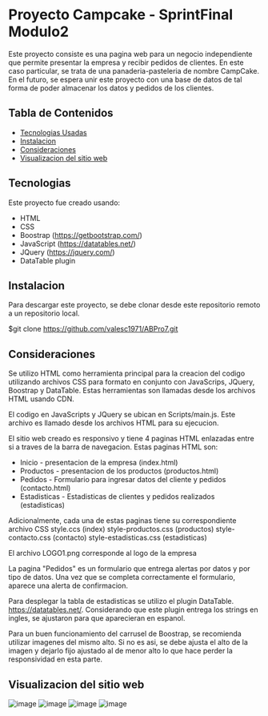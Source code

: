 # Proyecto Campcake - SprintFinal Modulo2

Este proyecto consiste es una pagina web para un negocio independiente que permite presentar la empresa y recibir pedidos de clientes. 
En este caso particular, se trata de una panaderia-pasteleria de nombre CampCake.
En el futuro, se espera unir este proyecto con una base de datos de tal forma de poder almacenar los datos y pedidos de los clientes.

## Tabla de Contenidos

* [Tecnologias Usadas](#Tecnologias)
* [Instalacion](#Instalacion)
* [Consideraciones](#Consideraciones)
* [Visualizacion del sitio web](#Visualizacion)

<a name="Tecnologias"></a>
## Tecnologias

Este proyecto fue creado usando:
* HTML
* CSS
* Boostrap   (https://getbootstrap.com/)
* JavaScript (https://datatables.net/)
* JQuery    (https://jquery.com/)
* DataTable plugin

<a name="Instalacion"></a>
## Instalacion
Para descargar este proyecto, se debe clonar desde este repositorio remoto a un repositorio local.

$git clone https://github.com/valesc1971/ABPro7.git


<a name="Consideraciones"></a>
## Consideraciones

Se utilizo HTML como herramienta principal para la creacion del codigo utilizando archivos CSS para formato en conjunto con JavaScrips, JQuery, Boostrap y DataTable. Estas herramientas son llamadas desde los archivos HTML usando CDN.

El codigo en JavaScripts y JQuery se ubican en Scripts/main.js. Este archivo es llamado desde los archivos HTML para su ejecucion.

El sitio web creado es responsivo y tiene 4 paginas HTML enlazadas entre si a traves de la barra de navegacion. Estas paginas HTML son:
* Inicio - presentacion de la empresa (index.html)
* Productos - presentacion de los productos (productos.html)
* Pedidos - Formulario para ingresar datos del cliente y pedidos (contacto.html)
* Estadisticas - Estadisticas de clientes y pedidos realizados (estadisticas)

Adicionalmente, cada una de estas paginas tiene su correspondiente archivo CSS
    style.ccs (index)
    style-productos.css (productos)
    style-contacto.css (contacto)
    style-estadisticas.css (estadisticas)

El archivo LOGO1.png corresponde al logo de la empresa

La pagina "Pedidos" es un formulario que entrega alertas por datos y por tipo de datos. Una vez que se completa correctamente el formulario, aparece una alerta de confirmacion.

Para desplegar la tabla de estadisticas se utilizo el plugin DataTable. https://datatables.net/. Considerando que este plugin entrega los strings en ingles, se ajustaron para que aparecieran en espanol.

Para un buen funcionamiento del carrusel de Boostrap, se recomienda utilizar imagenes del mismo alto. Si no es asi, se debe ajusta el alto de la imagen y dejarlo fijo ajustado al de menor alto lo que hace perder la responsividad en esta parte.

<a name="Visualizacion"></a>
## Visualizacion del sitio web
![image](https://user-images.githubusercontent.com/99301347/153718537-06c6ce1f-00cf-45ed-9460-52f8c606e2f3.png)
![image](https://user-images.githubusercontent.com/99301347/153718564-b28cc154-52f0-4cd9-aa8a-ea23b763074d.png)
![image](https://user-images.githubusercontent.com/99301347/153718585-e1aab1fc-2ca2-4c3e-9489-e2dbf1125cdc.png)
![image](https://user-images.githubusercontent.com/99301347/153718607-d85fca0b-2aec-4ea0-b71e-9b675088b7b8.png)



